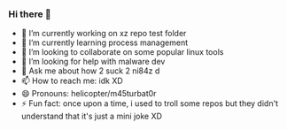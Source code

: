 ### Hi there 👋

- 🔭 I’m currently working on xz repo test folder
- 🌱 I’m currently learning process management
- 👯 I’m looking to collaborate on some popular linux tools
- 🤔 I’m looking for help with malware dev
- 💬 Ask me about how 2 suck 2 ni84z d
- 📫 How to reach me: idk XD 
- 😄 Pronouns: helicopter/m45turbat0r
- ⚡ Fun fact: once upon a time, i used to troll some repos but they didn't understand that it's just a mini joke XD

